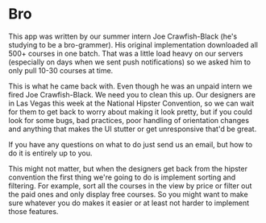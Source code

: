 Bro
===

This app was written by our summer intern Joe Crawfish-Black (he's studying to be a bro-grammer). His original implementation downloaded all 500+ courses in one batch. That was a little load heavy on our servers (especially on days when we sent push notifications) so we asked him to only pull 10-30 courses at time.

This is what he came back with. Even though he was an unpaid intern we fired Joe Crawfish-Black. We need you to clean this up. Our designers are in Las Vegas this week at the National Hipster Convention, so we can wait for them to get back to worry about making it look pretty, but if you could look for some bugs, bad practices, poor handling of orientation changes and anything that makes the UI stutter or get unresponsive that'd be great. 

If you have any questions on what to do just send us an email, but how to do it is entirely up to you.

This might not matter, but when the designers get back from the hipster convention the first thing we're going to do is implement sorting and filtering. For example, sort all the courses in the view by price or filter out the paid ones and only display free courses. So you might want to make sure whatever you do makes it easier or at least not harder to implement those features.

